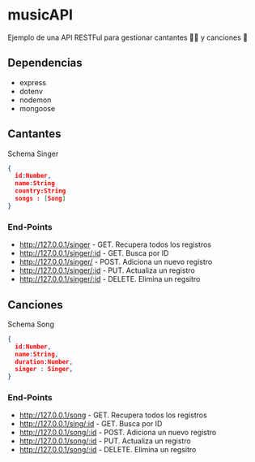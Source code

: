 # musicAPI 
Ejemplo de una API RESTFul para gestionar cantantes 👨‍🦲 y canciones 🎵

## Dependencias
- express
- dotenv
- nodemon
- mongoose

## Cantantes

Schema Singer
```json
{
  id:Number,
  name:String
  country:String
  songs : [Song]
}
```

### End-Points

- http://127.0.0.1/singer - GET. Recupera todos los registros
- http://127.0.0.1/singer/:id - GET. Busca por ID
- http://127.0.0.1/singer/ - POST. Adiciona un nuevo registro
- http://127.0.0.1/singer/:id - PUT. Actualiza un registro
- http://127.0.0.1/singer/:id - DELETE. Elimina un regsitro

## Canciones

Schema Song
```json
{
  id:Number,
  name:String,
  duration:Number,
  singer : Singer,
}
```

### End-Points

- http://127.0.0.1/song - GET. Recupera todos los registros
- http://127.0.0.1/sing/:id - GET. Busca por ID
- http://127.0.0.1/song/:id - POST. Adiciona un nuevo registro
- http://127.0.0.1/song/:id - PUT. Actualiza un registro
- http://127.0.0.1/song/:id - DELETE. Elimina un regsitro
